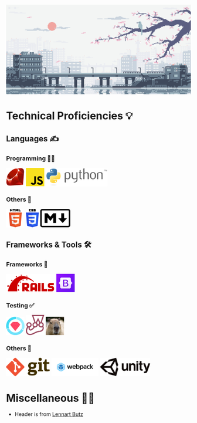 ![image](images/header.gif)
# Technical Proficiencies 💡
## Languages ✍️
### Programming 👩‍💻
<a href="https://www.ruby-lang.org" target="_blank"><img src="images/ruby_logo.png" width="50"></a>
<img src="images/javascript_logo.svg" width="50">
<a href="https://www.python.org" target="_blank"><img src="images/python_logo.png" height="50"></a>

### Others 📝
<a href="https://html.spec.whatwg.org" target="_blank"><img src="images/html_logo.svg" height="50"></a>
<a href="https://www.w3.org/TR/CSS/#css" target="_blank"><img src="images/css_logo.svg" height="50"></a>
<a href="https://daringfireball.net/projects/markdown" target="_blank"><img src="images/markdown_logo.svg" height="50"></a>

## Frameworks & Tools 🛠
### Frameworks 🧰
<a href="https://github.com/rails/rails" target="_blank"><img src="images/rails_logo.svg" height="50"></a>
<a href="https://getbootstrap.com" target="_blank"><img src="images/bootstrap_logo.png" width="50"></a>

### Testing ✅
<a href="https://rspec.info" target="_blank"><img src="images/rspec_logo.png" width="50"></a>
<a href="https://jestjs.io" target="_blank"><img src="images/jest_logo.png" width="50"></a>
<a href="https://teamcapybara.github.io/capybara" target="_blank"><img src="images/capybara_photo.png" width="50"></a>

### Others 🌈
<a href="https://git-scm.com" target="_blank"><img src="images/git_logo.svg" height="50"></a>
<a href="https://webpack.js.org" target="_blank"><img src="images/webpack_logo.svg" height="50"></a>
<a href="https://unity.com" target="_blank"><img src="images/unity_logo.svg" height="50"></a>

# Miscellaneous 🤹‍♀️
- Header is from [Lennart Butz](https://twitter.com/lennsan_)
